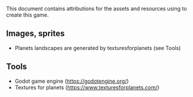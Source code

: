 This document contains attributions for the assets and resources
using to create this game.

## Images, sprites

* Planets landscapes are generated by texturesforplanets (see Tools)

## Tools

* Godot game engine (https://godotengine.org/)
* Textures for planets (https://www.texturesforplanets.com/)
